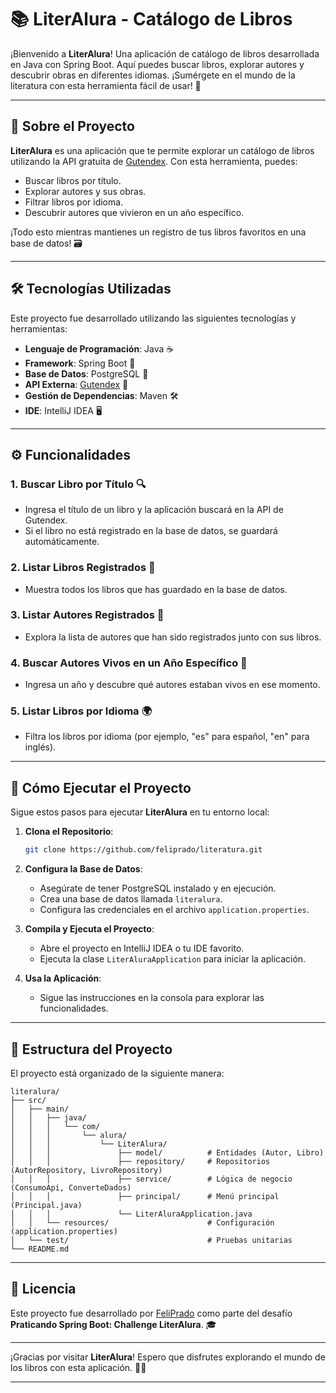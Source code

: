 # 📚 LiterAlura - Catálogo de Libros

¡Bienvenido a **LiterAlura**! Una aplicación de catálogo de libros desarrollada en Java con Spring Boot. Aquí puedes buscar libros, explorar autores y descubrir obras en diferentes idiomas. ¡Sumérgete en el mundo de la literatura con esta herramienta fácil de usar! 🚀

---

## 🌟 **Sobre el Proyecto**

**LiterAlura** es una aplicación que te permite explorar un catálogo de libros utilizando la API gratuita de [Gutendex](https://gutendex.com/). Con esta herramienta, puedes:

- Buscar libros por título.
- Explorar autores y sus obras.
- Filtrar libros por idioma.
- Descubrir autores que vivieron en un año específico.

¡Todo esto mientras mantienes un registro de tus libros favoritos en una base de datos! 🗃️

---

## 🛠️ **Tecnologías Utilizadas**

Este proyecto fue desarrollado utilizando las siguientes tecnologías y herramientas:

- **Lenguaje de Programación**: Java ☕
- **Framework**: Spring Boot 🌱
- **Base de Datos**: PostgreSQL 🐘
- **API Externa**: [Gutendex](https://gutendex.com/) 📡
- **Gestión de Dependencias**: Maven 🛠️
- **IDE**: IntelliJ IDEA 🖥️

---

## ⚙️ **Funcionalidades**

### 1. **Buscar Libro por Título** 🔍
- Ingresa el título de un libro y la aplicación buscará en la API de Gutendex.
- Si el libro no está registrado en la base de datos, se guardará automáticamente.

### 2. **Listar Libros Registrados** 📖
- Muestra todos los libros que has guardado en la base de datos.

### 3. **Listar Autores Registrados** 👤
- Explora la lista de autores que han sido registrados junto con sus libros.

### 4. **Buscar Autores Vivos en un Año Específico** 🎂
- Ingresa un año y descubre qué autores estaban vivos en ese momento.

### 5. **Listar Libros por Idioma** 🌍
- Filtra los libros por idioma (por ejemplo, "es" para español, "en" para inglés).

---

## 🚀 **Cómo Ejecutar el Proyecto**

Sigue estos pasos para ejecutar **LiterAlura** en tu entorno local:

1. **Clona el Repositorio**:
   ```bash
   git clone https://github.com/feliprado/literatura.git
   ```

2. **Configura la Base de Datos**:
    - Asegúrate de tener PostgreSQL instalado y en ejecución.
    - Crea una base de datos llamada `literalura`.
    - Configura las credenciales en el archivo `application.properties`.

3. **Compila y Ejecuta el Proyecto**:
    - Abre el proyecto en IntelliJ IDEA o tu IDE favorito.
    - Ejecuta la clase `LiterAluraApplication` para iniciar la aplicación.

4. **Usa la Aplicación**:
    - Sigue las instrucciones en la consola para explorar las funcionalidades.

---

## 📂 **Estructura del Proyecto**

El proyecto está organizado de la siguiente manera:

```
literalura/
├── src/
│   ├── main/
│   │   ├── java/
│   │   │   └── com/
│   │   │       └── alura/
│   │   │           └── LiterAlura/
│   │   │               ├── model/          # Entidades (Autor, Libro)
│   │   │               ├── repository/     # Repositorios (AutorRepository, LivroRepository)
│   │   │               ├── service/        # Lógica de negocio (ConsumoApi, ConverteDados)
│   │   │               ├── principal/      # Menú principal (Principal.java)
│   │   │               └── LiterAluraApplication.java
│   │   └── resources/                      # Configuración (application.properties)
│   └── test/                               # Pruebas unitarias
└── README.md
```

---

## 📝 **Licencia**

Este proyecto fue desarrollado por [FeliPrado](https://github.com/feliprado31) como parte del desafío **Praticando Spring Boot: Challenge LiterAlura**. 🎓



---

¡Gracias por visitar **LiterAlura**! Espero que disfrutes explorando el mundo de los libros con esta aplicación. 📖✨

--- 
